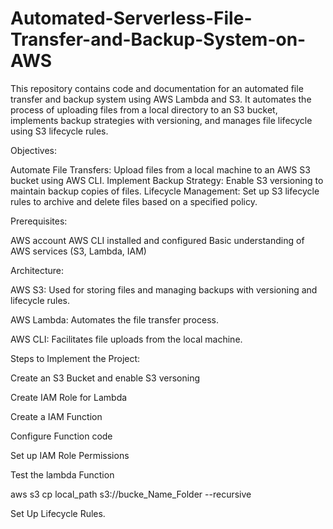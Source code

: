 # Automated-Serverless-File-Transfer-and-Backup-System-on-AWS


This repository contains code and documentation for an automated file transfer and backup system using AWS Lambda and S3. It automates the process of uploading files from a local directory to an S3 bucket, implements backup strategies with versioning, and manages file lifecycle using S3 lifecycle rules.


Objectives:

Automate File Transfers: Upload files from a local machine to an AWS S3 bucket using AWS CLI.
Implement Backup Strategy: Enable S3 versioning to maintain backup copies of files.
Lifecycle Management: Set up S3 lifecycle rules to archive and delete files based on a specified policy.


Prerequisites:

AWS account
AWS CLI installed and configured
Basic understanding of AWS services (S3, Lambda, IAM)


Architecture:

AWS S3: Used for storing files and managing backups with versioning and lifecycle rules.

AWS Lambda: Automates the file transfer process.

AWS CLI: Facilitates file uploads from the local machine.



Steps to Implement the Project:


Create an S3 Bucket and enable S3 versoning

Create IAM Role for Lambda

Create a IAM Function

Configure Function code

Set up IAM Role Permissions

Test the lambda Function

aws s3 cp local_path s3://bucke_Name_Folder --recursive


Set Up Lifecycle Rules.
